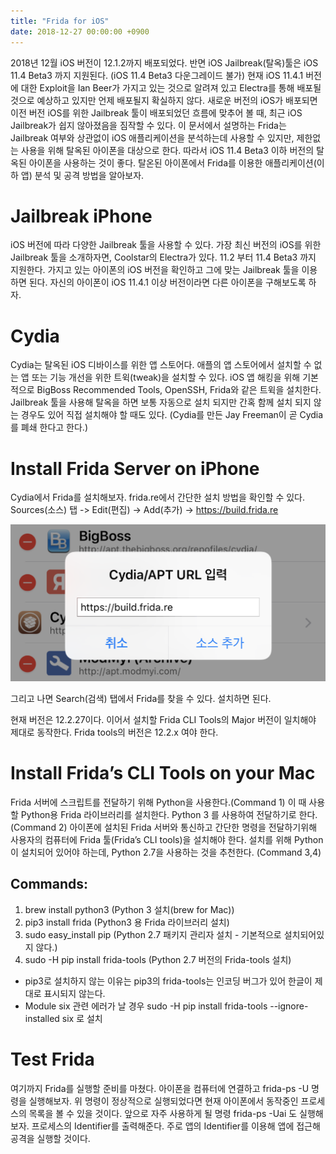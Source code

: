 ```yaml
---
title: "Frida for iOS"
date: 2018-12-27 00:00:00 +0900
---
```


2018년 12월 iOS 버전이 12.1.2까지 배포되었다. 반면 iOS Jailbreak(탈옥)툴은 iOS 11.4 Beta3 까지 지원된다.
(iOS 11.4 Beta3 다운그레이드 불가) 현재 iOS 11.4.1 버전에 대한 Exploit을 Ian Beer가 가지고 있는 것으로 알려져 있고 Electra를 통해 배포될 것으로 예상하고 있지만 언제 배포될지 확실하지 않다.
새로운 버전의 iOS가 배포되면 이전 버전 iOS를 위한 Jailbreak 툴이 배포되었던 흐름에 맞추어 볼 때, 최근 iOS Jailbreak가 쉽지 않아졌음을 짐작할 수 있다. 
이 문서에서 설명하는 Frida는 Jailbreak 여부와 상관없이 iOS 애플리케이션을 분석하는데 사용할 수 있지만, 제한없는 사용을 위해 탈옥된 아이폰을 대상으로 한다.
따라서 iOS 11.4 Beta3 이하 버전의 탈옥된 아이폰을 사용하는 것이 좋다. 탈온된 아이폰에서 Frida를 이용한 애플리케이션(이하 앱) 분석 및 공격 방법을 알아보자.

# Jailbreak iPhone
iOS 버전에 따라 다양한 Jailbreak 툴을 사용할 수 있다. 가장 최신 버전의 iOS를 위한 Jailbreak 툴을 소개하자면, Coolstar의 Electra가 있다. 11.2 부터 11.4 Beta3 까지 지원한다. 가지고 있는 아이폰의 iOS 버전을 확인하고 그에 맞는 Jailbreak 툴을 이용하면 된다. 자신의 아이폰이 iOS 11.4.1 이상 버전이라면 다른 아이폰을 구해보도록 하자.

# Cydia
Cydia는 탈옥된 iOS 디바이스를 위한 앱 스토어다. 애플의 앱 스토어에서 설치할 수 없는 앱 또는 기능 개선을 위한 트윅(tweak)을 설치할 수 있다. iOS 앱 해킹을 위해 기본적으로 BigBoss Recommended Tools, OpenSSH, Frida와 같은 트윅을 설치한다. Jailbreak 툴을 사용해 탈옥을 하면 보통 자동으로 설치 되지만 간혹 함께 설치 되지 않는 경우도 있어 직접 설치해야 할 때도 있다. (Cydia를 만든 Jay Freeman이 곧 Cydia를 폐쇄 한다고 한다.)

# Install Frida Server on iPhone
Cydia에서 Frida를 설치해보자. frida.re에서 간단한 설치 방법을 확인할 수 있다. 
Sources(소스) 탭 -> Edit(편집) -> Add(추가) -> https://build.frida.re 

![00](./assets/images/posts/20181227FridaForiOS/00.png)

그리고 나면 Search(검색) 탭에서 Frida를 찾을 수 있다. 설치하면 된다.

현재 버전은 12.2.27이다. 이어서 설치할 Frida CLI Tools의 Major 버전이 일치해야 제대로 동작한다. Frida tools의 버전은 12.2.x 여야 한다.

# Install Frida’s CLI Tools on your Mac

Frida 서버에 스크립트를 전달하기 위해 Python을 사용한다.(Command 1) 이 때 사용할 Python용 Frida 라이브러리를 설치한다. Python 3 를 사용하여 전달하기로 한다.(Command 2)
아이폰에 설치된 Frida 서버와 통신하고 간단한 명령을 전달하기위해 사용자의 컴퓨터에 Frida 툴(Frida’s CLI tools)을 설치해야 한다. 설치를 위해 Python이 설치되어 있어야 하는데, Python 2.7을 사용하는 것을 추천한다. (Command 3,4)
## Commands:
1. brew install python3 (Python 3 설치(brew for Mac))
2. pip3 install frida (Python3 용 Frida 라이브러리 설치)
3. sudo easy_install pip (Python 2.7 패키지 관리자 설치 - 기본적으로 설치되어있지 않다.)
4. sudo -H pip install frida-tools (Python 2.7 버전의 Frida-tools 설치)
* pip3로 설치하지 않는 이유는 pip3의 frida-tools는 인코딩 버그가 있어 한글이 제대로 표시되지 않는다.
* Module six 관련 에러가 날 경우 sudo -H pip install frida-tools --ignore-installed six 로 설치

# Test Frida

여기까지 Frida를 실행할 준비를 마쳤다. 아이폰을 컴퓨터에 연결하고 frida-ps -U 명령을 실행해보자.
위 명령이 정상적으로 실행되었다면 현재 아이폰에서 동작중인 프로세스의 목록을 볼 수 있을 것이다. 앞으로 자주 사용하게 될 명령 frida-ps -Uai 도 실행해보자. 프로세스의 Identifier를 출력해준다. 주로 앱의 Identifier를 이용해 앱에 접근해 공격을 실행할 것이다.
